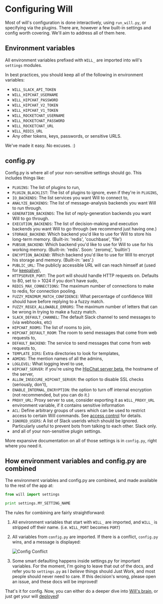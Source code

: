 # Configuring Will

Most of will's configuration is done interactively, using `run_will.py`, or specifying via the plugins.  There are, however a few built-in settings and config worth covering.  We'll aim to address all of them here.

## Environment variables

All environment variables prefixed with `WILL_` are imported into will's `settings` modules.

In best practices, you should keep all of the following in environment variables:

- `WILL_SLACK_API_TOKEN`
- `WILL_HIPCHAT_USERNAME`
- `WILL_HIPCHAT_PASSWORD`
- `WILL_HIPCHAT_V2_TOKEN`
- `WILL_HIPCHAT_V1_TOKEN`
- `WILL_ROCKETCHAT_USERNAME`
- `WILL_ROCKETCHAT_PASSWORD`
- `WILL_ROCKETCHAT_URL`
- `WILL_REDIS_URL`
- Any other tokens, keys, passwords, or sensitive URLS.

We've made it easy.  No excuses. :)

## config.py

Config.py is where all of your non-sensitive settings should go.   This includes things like:

- `PLUGINS`: The list of plugins to run,
- `PLUGIN_BLACKLIST`: The list of plugins to ignore, even if they're in `PLUGINS`,
- `IO_BACKENDS`: The list services you want Will to connect to,
- `ANALYZE_BACKENDS`: The list of message-analysis backends you want Will to run through.
- `GENERATION_BACKENDS`: The list of reply-generation backends you want Will to go through.
- `EXECUTION_BACKENDS`: The list of decision-making and execution backends you want Will to go through (we recommend just having one.)
- `STORAGE_BACKEND`: Which backend you'd like to use for Will to store his long-term memory. (Built-in: 'redis', 'couchbase', 'file')
- `PUBSUB_BACKEND`: Which backend you'd like to use for Will to use for his working memory. (Built-in: 'redis'.  Soon: 'zeromq', 'builtin')
- `ENCYPTION_BACKEND`: Which backend you'd like to use for Will to encrypt his storage and memory. (Built-in: 'aes'.)
- `PUBLIC_URL`: The publicly accessible URL will can reach himself at (used for [keepalive](plugins/bundled.md#administration)),
- `HTTPSERVER_PORT`: The port will should handle HTTP requests on.  Defaults to 80, set to > 1024 if you don't have sudo,
- `REDIS_MAX_CONNECTIONS`: The maximum number of connections to make to redis, for connection pooling.
- `FUZZY_MINIMUM_MATCH_CONFIDENCE`:  What percentage of confidence Will should have before replying to a fuzzy match.
- `FUZZY_REGEX_ALLOWABLE_ERRORS`:  The maximum number of letters that can be wrong in trying to make a fuzzy match.
- `SLACK_DEFAULT_CHANNEL`: The default Slack channel to send messages to (via webhooks, etc)
- `HIPCHAT_ROOMS`: The list of rooms to join,
- `HIPCHAT_DEFAULT_ROOM`: The room to send messages that come from web requests to,
- `DEFAULT_BACKEND`: The service to send messages that come from web requests to,
- `TEMPLATE_DIRS`: Extra directories to look for templates,
- `ADMINS`: The mention names of all the admins,
- `LOGLEVEL`: What logging level to use,
- `HIPCHAT_SERVER`: if you're using the [HipChat server beta](https://www.hipchat.com/server), the hostname of the server,
- `ALLOW_INSECURE_HIPCHAT_SERVER`: the option to disable SSL checks (seriously, don't),
- `ENABLE_INTERNAL_ENCRYPTION`: the option to turn off internal encryption (not recommended, but you can do it.)
- `PROXY_URL`: Proxy server to use, consider exporting it as `WILL_PROXY_URL` environment variable, if it contains sensitive information
- `ACL`: Define arbitrary groups of users which can be used to restrict access to certain Will commands. See [access control](plugins/builtins/#access-control) for details.
- `IGNORED_USERS`: A list of Slack userids which should be ignored.  Particularly useful to prevent bots from talking to each other.  Slack only.
- and all of your non-sensitive plugin settings.


More expansive documentation on all of those settings is in `config.py`, right where you need it.

## How environment variables and config.py are combined

The environment variables and config.py are combined, and made available to the rest of the app at:

```python
from will import settings

print settings.MY_SETTING_NAME
```

The rules for combining are fairly straightforward:

1. All environment variables that start with `WILL_` are imported, and `WILL_` is stripped off their name. (i.e. `WILL_PORT` becomes `PORT`)
2. All variables from `config.py` are imported.  If there is a conflict, `config.py` wins, and a message is displayed:

    ![Config Conflict](img/config_conflict.gif)

3. Some smart defaulting happens inside settings.py for important variables.  For the moment, I'm going to leave that out of the docs, and refer you to `settings.py` as I *believe* things should Just Work, and most people should never need to care.  If this decision's wrong, please open an issue, and these docs will be improved!

That's it for config.  Now, you can either do a deeper dive into [Will's brain](/backends/overall.md), or just get your will [deployed](deploy.md)!



